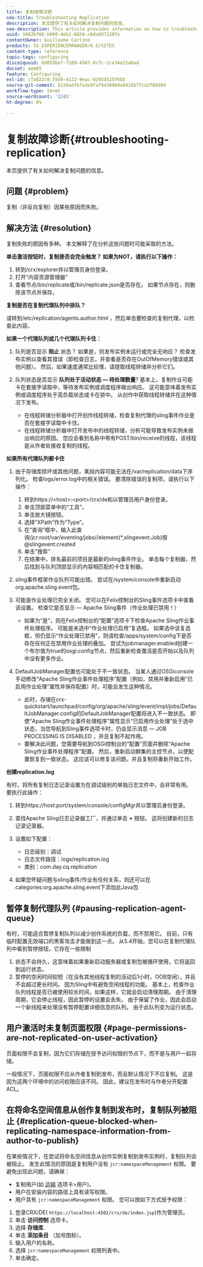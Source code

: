 ```yaml
---
title: 复制故障诊断
seo-title: Troubleshooting Replication
description: 本文提供了有关如何解决复制问题的信息。
seo-description: This article provides information on how to troubleshoot replication issues.
uuid: 1662bf60-b000-4eb2-8834-c6da607128fe
contentOwner: Guillaume Carlino
products: SG_EXPERIENCEMANAGER/6.5/SITES
content-type: reference
topic-tags: configuring
discoiquuid: 0d055be7-7189-4587-8c7c-2ce34e22a6ad
docset: aem65
feature: Configuring
exl-id: cfa822c8-f9a9-4122-9eac-0293d525f6b5
source-git-commit: b220adf6fa3e9faf94389b9a9416b7fca2f89d9d
workflow-type: tm+mt
source-wordcount: '1243'
ht-degree: 0%

---
```


# 复制故障诊断{#troubleshooting-replication}

本页提供了有关如何解决复制问题的信息。

## 问题 {#problem}

复制（非反向复制）因某些原因而失败。

## 解决方法 {#resolution}

复制失败的原因有多种。 本文解释了在分析这些问题时可能采取的方法。

**单击激活按钮时，复制是否会完全触发？ 如果为NOT，请执行以下操作：**

1. 转到/crx/explorer并以管理员身份登录。
1. 打开“内容资源管理器”
1. 查看节点/bin/replicate或/bin/replicate.json是否存在。 如果节点存在，则删除该节点并保存。

**复制是否在复制代理队列中排队？**

请转到/etc/replication/agents.author.html ，然后单击要检查的复制代理，以检查此内容。

**如果一个代理队列或几个代理队列卡住：**

1. 队列是否显示 **阻止** 状态？ 如果是，则发布实例未运行或完全无响应？ 检查发布实例以查看其错误（即检查日志，并查看是否存在OutOfMemory错误或其他问题）。 然后，如果速度通常比较慢，请提取线程转储并分析它们。
1. 队列状态是否显示 **队列处于活动状态 — 待处理数量**? 基本上，复制作业可能卡在套接字读取中，等待发布实例或调度程序做出响应。 这可能意味着发布实例或调度程序处于高负载状态或卡在锁中。 从创作中获取线程转储并在这种情况下发布。

   * 在线程转储分析器中打开创作线程转储，检查复制代理的sling事件作业是否在套接字读取中卡住。
   * 在线程转储分析器中打开发布中的线程转储，分析可能导致发布实例未做出响应的原因。 您应会看到名称中带有POST/bin/receive的线程，该线程是从作者处接收复制的线程。

**如果所有代理队列都卡住**

1. 由于存储库损坏或其他问题，某段内容可能无法在/var/replication/data下序列化。 检查logs/error.log中的相关错误。 要清除错误的复制项，请执行以下操作：

   1. 转到https://&lt;host>:&lt;port>/crx/de和以管理员用户身份登录。
   1. 单击顶部菜单中的“工具”。
   1. 单击放大镜按钮。
   1. 选择“XPath”作为“Type”。
   1. 在“查询”框中，输入此查询/jcr:root/var/eventing/jobs//element(&#42;,slingevent:Job)按@slingevent:created
   1. 单击“搜索”
   1. 在结果中，排名最前的项目是最新的sling事件作业。 单击每个复制器，然后找到与队列顶部显示的内容相匹配的卡住复制器。

1. sling事件框架作业队列可能出错。 尝试在/system/console中重新启动org.apache.sling.event包。
1. 可能是作业处理已完全关闭。 您可以在Felix控制台的Sling事件选项卡中查看该设置。 检查它是否显示 — Apache Sling事件（作业处理已禁用！）

   * 如果为“是”，则在Felix控制台的“配置”选项卡下检查Apache Sling作业事件处理程序。 可能是未选中“作业处理已启用”复选框。 如果选中该复选框，但仍显示“作业处理已禁用”，则请检查/apps/system/config下是否存在任何正在禁用作业处理的叠加。 尝试为jobmanager.enabled创建一个布尔值为true的osgi:config节点，然后重新检查激活是否开始以及队列中没有更多作业。

1. DefaultJobManager配置也可能处于不一致状态。 当某人通过OSGiconsole手动修改“Apache Sling作业事件处理程序”配置（例如，禁用并重新启用“已启用作业处理”属性并保存配置）时，可能会发生这种情况。

   * 此时，存储在crx-quickstart/launchpad/config/org/apache/sling/event/impl/jobs/DefaultJobManager.config的DefaultJobManager配置将进入不一致状态。 即使“Apache Sling作业事件处理程序”属性显示“已启用作业处理”处于选中状态，当您导航到Sling事件选项卡时，仍会显示消息 — JOB PROCESSING IS DISABLED ，并且复制不起作用。
   * 要解决此问题，您需要导航到OSGi控制台的“配置”页面并删除“Apache Sling作业事件处理程序”配置。 然后，重新启动群集的主控节点，以使配置恢复到一致状态。 这应该可以修复该问题，并且复制将重新开始工作。

**创建replication.log**

有时，将所有复制日志记录设置为在调试级别的单独日志文件中，会非常有用。 要执行此操作：

1. 转到https://host:port/system/console/configMgr并以管理员身份登录。
1. 查找Apache Sling日志记录器工厂，并通过单击 **+** 按钮。 这将创建新的日志记录记录器。
1. 设置如下配置：

   * 日志级别：调试
   * 日志文件路径：logs/replication.log
   * 类别：com.day.cq.replication

1. 如果您怀疑问题与sling事件/作业有任何关系，则还可以在categories:org.apache.sling.event下添加此Java包

## 暂停复制代理队列  {#pausing-replication-agent-queue}

有时，可能适合暂停复制队列以减少创作系统的负载，而不禁用它。 目前，只有临时配置无效端口的黑客攻击才能做到这一点。 从5.4开始，您可以在复制代理队列中看到暂停按钮，它存在一些限制

1. 状态不会持久，这意味着如果重新启动服务器或复制包被循环使用，它将返回到运行状态。
1. 暂停的空闲时间较短（在没有其他线程复制的活动后1小时，OOB空闲），并且不会超过更长时间。 因为Sling中有避免空闲线程的功能。 基本上，检查作业队列线程是否已被使用较长时间，如果这样，它就会启动清理周期。 由于清理周期，它会停止线程，因此暂停的设置会丢失。 由于保留了作业，因此会启动一个新线程来处理没有暂停配置详细信息的队列。 由于此队列变为运行状态。

## 用户激活时未复制页面权限 {#page-permissions-are-not-replicated-on-user-activation}

页面权限不会复制，因为它们存储在授予访问权限的节点下，而不是与用户一起存储。

一般情况下，页面权限不应从作者复制到发布，而且默认情况下不应复制。 这是因为这两个环境中的访问权限应该不同。 因此，建议在发布时与作者分开配置ACL。

## 在将命名空间信息从创作复制到发布时，复制队列被阻止 {#replication-queue-blocked-when-replicating-namespace-information-from-author-to-publish}

在某些情况下，在尝试将命名空间信息从创作实例复制到发布实例时，复制队列会被阻止。 发生此情况的原因是复制用户没有 `jcr:namespaceManagement` 权限。 要避免出现此问题，请确保：

* 复制用户(如 [运输](/help/sites-deploying/replication.md#replication-agents-configuration-parameters) 选项卡>用户)。
* 用户在安装内容的路径上具有读写权限。
* 用户具有 `jcr:namespaceManagement` 权限。 您可以按如下方式授予权限：

1. 登录CRX/DE( `https://localhost:4502/crx/de/index.jsp`)作为管理员。
1. 单击 **访问控制** 选项卡。
1. 选择 **存储库**.
1. 单击 **添加条目** （加号图标）。
1. 输入用户的名称。
1. 选择 `jcr:namespaceManagement` 权限列表中。
1. 单击确定。
